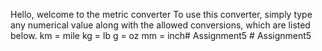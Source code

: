 Hello, welcome to the metric converter
To use this converter, simply type any numerical value along with the allowed conversions, which are listed below.
km = mile
kg = lb
g = oz
mm = inch#   A s s i g n m e n t 5  
 #   A s s i g n m e n t 5  
 